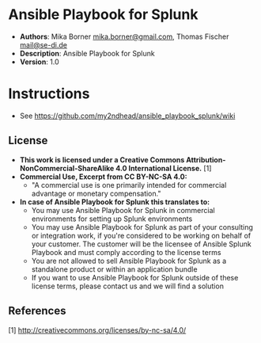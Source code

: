# Ansible Playbook for Splunk
- **Authors**:	Mika Borner <mika.borner@gmail.com>, Thomas Fischer <mail@se-di.de>
- **Description**:	Ansible Playbook for Splunk
- **Version**: 		1.0


# Instructions

* See https://github.com/my2ndhead/ansible_playbook_splunk/wiki


## License
- **This work is licensed under a Creative Commons Attribution-NonCommercial-ShareAlike 4.0 International License.** [1]
- **Commercial Use, Excerpt from CC BY-NC-SA 4.0:**
  - "A commercial use is one primarily intended for commercial advantage or monetary compensation."
- **In case of Ansible Playbook for Splunk this translates to:**
  - You may use Ansible Playbook for Splunk in commercial environments for setting up Splunk environments
  - You may use Ansible Playbook for Splunk as part of your consulting or integration work, if you're considered to be working on behalf of your customer. The customer will be the licensee of Ansible Splunk Playbook and must comply according to the license terms
  - You are not allowed to sell Ansible Playbook for Splunk as a standalone product or within an application bundle
  - If you want to use Ansible Playbook for Splunk outside of these license terms, please contact us and we will find a solution

## References
[1] http://creativecommons.org/licenses/by-nc-sa/4.0/
